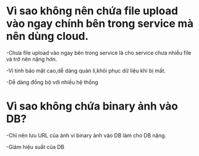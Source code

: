 # Vì sao không nên chứa file upload vào ngay chính bên trong service mà nên dùng cloud.
 -Chưa file upload vào ngay bên trong service là cho service chưa nhiều file và trở nên nặng hơn.

 -Vì tính bảo mật cao,dễ dàng quản lí,khôi phục dữ liệu khi bị mất.

 -Dễ dàng đồng bộ với nhiều hệ thống

# Vì sao không chứa binary ảnh vào DB?
 -Chỉ nên lưu URL của ảnh vì binary ảnh vào DB làm cho DB nặng.

 -Giảm hiệu suất của DB
 
